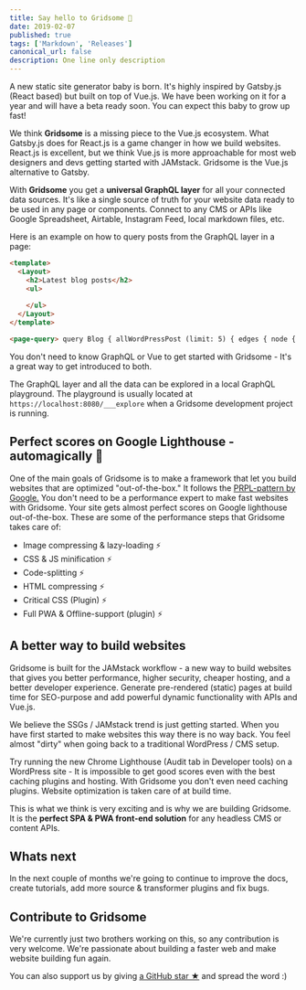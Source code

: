 ```yaml
---
title: Say hello to Gridsome 🎉
date: 2019-02-07
published: true
tags: ['Markdown', 'Releases']
canonical_url: false
description: One line only description
---
```


A new static site generator baby is born. It's highly inspired by Gatsby.js (React based) but built on top of Vue.js. We have been working on it for a year and will have a beta ready soon. You can expect this baby to grow up fast!

We think **Gridsome** is a missing piece to the Vue.js ecosystem. What Gatsby.js does for React.js is a game changer in how we build websites. React.js is excellent, but we think Vue.js is more approachable for most web designers and devs getting started with JAMstack. Gridsome is the Vue.js alternative to Gatsby.

With **Gridsome** you get a **universal GraphQL layer** for all your connected data sources. It's like a single source of truth for your website data ready to be used in any page or components. Connect to any CMS or APIs like Google Spreadsheet, Airtable, Instagram Feed, local markdown files, etc.

Here is an example on how to query posts from the GraphQL layer in a page:

```html
<template>
  <Layout>
    <h2>Latest blog posts</h2>
    <ul>
     
    </ul>
  </Layout>
</template>

<page-query> query Blog { allWordPressPost (limit: 5) { edges { node { _id title } } } } </page-query>
```

You don't need to know GraphQL or Vue to get started with Gridsome - It's a great way to get introduced to both.

The GraphQL layer and all the data can be explored in a local GraphQL playground. The playground is usually located at `https://localhost:8080/___explore` when a Gridsome development project is running.

## Perfect scores on Google Lighthouse - automagically 💚

One of the main goals of Gridsome is to make a framework that let you build websites that are optimized "out-of-the-box." It follows the [PRPL-pattern by Google.](https://developers.google.com/web/fundamentals/performance/prpl-pattern/) You don't need to be a performance expert to make fast websites with Gridsome. Your site gets almost perfect scores on Google lighthouse out-of-the-box. These are some of the performance steps that Gridsome takes care of:

- Image compressing & lazy-loading ⚡️
- CSS & JS minification ⚡️
- Code-splitting ⚡️
- HTML compressing ⚡️
- Critical CSS (Plugin) ⚡️
- Full PWA & Offline-support (plugin) ⚡️

## A better way to build websites

Gridsome is built for the JAMstack workflow - a new way to build websites that gives you better performance, higher security, cheaper hosting, and a better developer experience. Generate pre-rendered (static) pages at build time for SEO-purpose and add powerful dynamic functionality with APIs and Vue.js.

We believe the SSGs / JAMstack trend is just getting started. When you have first started to make websites this way there is no way back. You feel almost "dirty" when going back to a traditional WordPress / CMS setup.

Try running the new Chrome Lighthouse (Audit tab in Developer tools) on a WordPress site - It is impossible to get good scores even with the best caching plugins and hosting. With Gridsome you don't even need caching plugins. Website optimization is taken care of at build time.

This is what we think is very exciting and is why we are building Gridsome. It is the **perfect SPA & PWA front-end solution** for any headless CMS or content APIs.

## Whats next

In the next couple of months we're going to continue to improve the docs, create tutorials, add more source & transformer plugins and fix bugs.

## Contribute to Gridsome

We're currently just two brothers working on this, so any contribution is very welcome. We're passionate about building a faster web and make website building fun again.

You can also support us by giving [a GitHub star ★](https://github.com/gridsome/gridsome/stargazers) and spread the word :)
